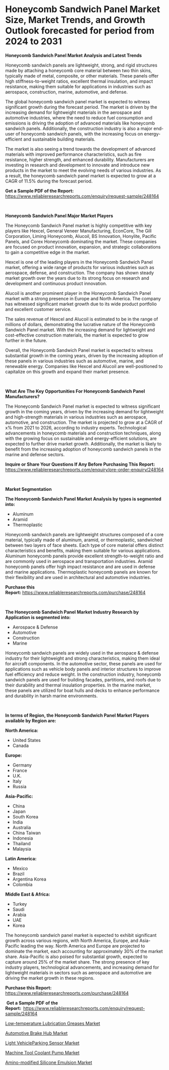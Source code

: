 <p><h1>Honeycomb Sandwich Panel Market Size, Market Trends, and Growth Outlook forecasted for period from 2024 to 2031</h1></p><p><strong>Honeycomb Sandwich Panel Market Analysis and Latest Trends</strong></p>
<p><p>Honeycomb sandwich panels are lightweight, strong, and rigid structures made by attaching a honeycomb core material between two thin skins, typically made of metal, composite, or other materials. These panels offer high stiffness-to-weight ratios, excellent thermal insulation, and impact resistance, making them suitable for applications in industries such as aerospace, construction, marine, automotive, and defense.</p><p>The global honeycomb sandwich panel market is expected to witness significant growth during the forecast period. The market is driven by the increasing demand for lightweight materials in the aerospace and automotive industries, where the need to reduce fuel consumption and emissions is driving the adoption of advanced materials like honeycomb sandwich panels. Additionally, the construction industry is also a major end-user of honeycomb sandwich panels, with the increasing focus on energy-efficient and sustainable building materials.</p><p>The market is also seeing a trend towards the development of advanced materials with improved performance characteristics, such as fire resistance, higher strength, and enhanced durability. Manufacturers are investing in research and development to innovate and introduce new products in the market to meet the evolving needs of various industries. As a result, the honeycomb sandwich panel market is expected to grow at a CAGR of 11.5% during the forecast period.</p></p>
<p><strong>Get a Sample PDF of the Report:&nbsp;</strong> <a href="https://www.reliableresearchreports.com/enquiry/request-sample/248164">https://www.reliableresearchreports.com/enquiry/request-sample/248164</a></p>
<p>&nbsp;</p>
<p><strong>Honeycomb Sandwich Panel Major Market Players</strong></p>
<p><p>The Honeycomb Sandwich Panel market is highly competitive with key players like Hexcel, General Veneer Manufacturing, EconCore, The Gill Corporation, Liming Honeycomb, Alucoil, BS Innovation, Honylite, Pacific Panels, and Corex Honeycomb dominating the market. These companies are focused on product innovation, expansion, and strategic collaborations to gain a competitive edge in the market.</p><p>Hexcel is one of the leading players in the Honeycomb Sandwich Panel market, offering a wide range of products for various industries such as aerospace, defense, and construction. The company has shown steady market growth over the years due to its strong focus on research and development and continuous product innovation.</p><p>Alucoil is another prominent player in the Honeycomb Sandwich Panel market with a strong presence in Europe and North America. The company has witnessed significant market growth due to its wide product portfolio and excellent customer service.</p><p>The sales revenue of Hexcel and Alucoil is estimated to be in the range of millions of dollars, demonstrating the lucrative nature of the Honeycomb Sandwich Panel market. With the increasing demand for lightweight and cost-effective construction materials, the market is expected to grow further in the future.</p><p>Overall, the Honeycomb Sandwich Panel market is expected to witness substantial growth in the coming years, driven by the increasing adoption of these panels in various industries such as automotive, marine, and renewable energy. Companies like Hexcel and Alucoil are well-positioned to capitalize on this growth and expand their market presence.</p></p>
<p>&nbsp;</p>
<p><strong>What Are The Key Opportunities For Honeycomb Sandwich Panel Manufacturers?</strong></p>
<p><p>The Honeycomb Sandwich Panel market is expected to witness significant growth in the coming years, driven by the increasing demand for lightweight and high-strength materials in various industries such as aerospace, automotive, and construction. The market is projected to grow at a CAGR of x% from 2021 to 2026, according to industry experts. Technological advancements in honeycomb materials and construction techniques, along with the growing focus on sustainable and energy-efficient solutions, are expected to further drive market growth. Additionally, the market is likely to benefit from the increasing adoption of honeycomb sandwich panels in the marine and defense sectors.</p></p>
<p><strong>Inquire or Share Your Questions If Any Before Purchasing This Report:</strong> <a href="https://www.reliableresearchreports.com/enquiry/pre-order-enquiry/248164">https://www.reliableresearchreports.com/enquiry/pre-order-enquiry/248164</a></p>
<p>&nbsp;</p>
<p><strong>Market Segmentation</strong></p>
<p><strong>The Honeycomb Sandwich Panel Market Analysis by types is segmented into:</strong></p>
<p><ul><li>Aluminum</li><li>Aramid</li><li>Thermoplastic</li></ul></p>
<p><p>Honeycomb sandwich panels are lightweight structures composed of a core material, typically made of aluminum, aramid, or thermoplastic, sandwiched between two layers of face sheets. Each type of core material offers distinct characteristics and benefits, making them suitable for various applications. Aluminum honeycomb panels provide excellent strength-to-weight ratio and are commonly used in aerospace and transportation industries. Aramid honeycomb panels offer high impact resistance and are used in defense and marine applications. Thermoplastic honeycomb panels are known for their flexibility and are used in architectural and automotive industries.</p></p>
<p><strong>Purchase this Report:&nbsp;</strong><a href="https://www.reliableresearchreports.com/purchase/248164">https://www.reliableresearchreports.com/purchase/248164</a></p>
<p>&nbsp;</p>
<p><strong>The Honeycomb Sandwich Panel Market Industry Research by Application is segmented into:</strong></p>
<p><ul><li>Aerospace & Defense</li><li>Automotive</li><li>Construction</li><li>Marine</li></ul></p>
<p><p>Honeycomb sandwich panels are widely used in the aerospace & defense industry for their lightweight and strong characteristics, making them ideal for aircraft components. In the automotive sector, these panels are used for applications such as vehicle body panels and interior structures to improve fuel efficiency and reduce weight. In the construction industry, honeycomb sandwich panels are used for building facades, partitions, and roofs due to their durability and thermal insulation properties. In the marine market, these panels are utilized for boat hulls and decks to enhance performance and durability in harsh marine environments.</p></p>
<p>&nbsp;</p>
<p><strong>In terms of Region, the Honeycomb Sandwich Panel Market Players available by Region are:</strong></p>
<p>
    <p> <strong> North America: </strong>
        <ul>
            <li>United States</li>
            <li>Canada</li>
        </ul>
        </p> 
    <p> <strong> Europe: </strong>
        <ul>
            <li>Germany</li>
            <li>France</li>
            <li>U.K.</li>
            <li>Italy</li>
            <li>Russia</li>
        </ul>
        </p> 
    <p> <strong> Asia-Pacific: </strong>
        <ul>
            <li>China</li>
            <li>Japan</li>
            <li>South Korea</li>
            <li>India</li>
            <li>Australia</li>
            <li>China Taiwan</li>
            <li>Indonesia</li>
            <li>Thailand</li>
            <li>Malaysia</li>
        </ul>
        </p> 
    <p> <strong> Latin America: </strong>
        <ul>
            <li>Mexico</li>
            <li>Brazil</li>
            <li>Argentina Korea</li>
            <li>Colombia</li>
        </ul>
        </p> 
    <p> <strong> Middle East & Africa: </strong>
        <ul>
            <li>Turkey</li>
            <li>Saudi</li>
            <li>Arabia</li>
            <li>UAE</li>
            <li>Korea</li>
        </ul>
    </p>
    </p>
<p><p>The honeycomb sandwich panel market is expected to exhibit significant growth across various regions, with North America, Europe, and Asia-Pacific leading the way. North America and Europe are projected to dominate the market, each accounting for approximately 30% of the market share. Asia-Pacific is also poised for substantial growth, expected to capture around 25% of the market share. The strong presence of key industry players, technological advancements, and increasing demand for lightweight materials in sectors such as aerospace and automotive are driving the market growth in these regions.</p></p>
<p><strong>Purchase this Report: </strong><a href="https://www.reliableresearchreports.com/purchase/248164">https://www.reliableresearchreports.com/purchase/248164</a></p>
<p>&nbsp;<strong>Get a Sample PDF of the Report:&nbsp;&nbsp;</strong><a href="https://www.reliableresearchreports.com/enquiry/request-sample/248164">https://www.reliableresearchreports.com/enquiry/request-sample/248164</a></p>
<p><strong></strong></p>
<p><p><a href="https://view.publitas.com/reportprime-1/low-temperature-lubrication-greases-market-size-share-trends-analysis-report-by-application-regional-outlook-competitive-strategies-and-segment-forecasts-2024-2031/">Low-temperature Lubrication Greases Market</a></p><p><a href="https://nifty-kite-d51.notion.site/Automotive-Brake-Hub-Market-Share-Market-New-Trends-Analysis-Report-By-Type-By-Application-By-En-989eb5a3ab3743198752da14dbc26c3c">Automotive Brake Hub Market</a></p><p><a href="https://ivy-potential-64b.notion.site/Light-VehicleParking-Sensor-Market-Growth-Market-Trends-COVID-19-Impact-and-Forecasts-for-period--98ee243f9ff34467ae2fe706b2f9c7f0">Light VehicleParking Sensor Market</a></p><p><a href="https://five-trouble-98a.notion.site/Machine-Tool-Coolant-Pump-Market-Research-Report-Provides-thorough-Industry-Overview-which-offers-a-661e56ab1f95451096b2c56c4e504d10">Machine Tool Coolant Pump Market</a></p><p><a href="https://view.publitas.com/reportprime-1/amino-modified-silicone-emulsion-market-analysis-and-market-size-global-industry-overview-market-segmentation-and-forecast-2024-to-2031/">Amino-modified Silicone Emulsion Market</a></p></p>